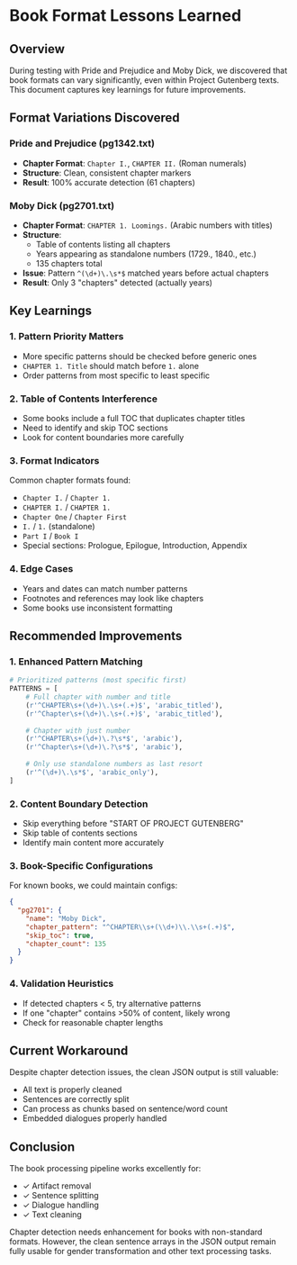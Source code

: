 # Book Format Lessons Learned

## Overview

During testing with Pride and Prejudice and Moby Dick, we discovered that book formats can vary significantly, even within Project Gutenberg texts. This document captures key learnings for future improvements.

## Format Variations Discovered

### Pride and Prejudice (pg1342.txt)
- **Chapter Format**: `Chapter I.`, `CHAPTER II.` (Roman numerals)
- **Structure**: Clean, consistent chapter markers
- **Result**: 100% accurate detection (61 chapters)

### Moby Dick (pg2701.txt)  
- **Chapter Format**: `CHAPTER 1. Loomings.` (Arabic numbers with titles)
- **Structure**: 
  - Table of contents listing all chapters
  - Years appearing as standalone numbers (1729., 1840., etc.)
  - 135 chapters total
- **Issue**: Pattern `^(\d+)\.\s*$` matched years before actual chapters
- **Result**: Only 3 "chapters" detected (actually years)

## Key Learnings

### 1. Pattern Priority Matters
- More specific patterns should be checked before generic ones
- `CHAPTER 1. Title` should match before `1.` alone
- Order patterns from most specific to least specific

### 2. Table of Contents Interference
- Some books include a full TOC that duplicates chapter titles
- Need to identify and skip TOC sections
- Look for content boundaries more carefully

### 3. Format Indicators
Common chapter formats found:
- `Chapter I.` / `Chapter 1.` 
- `CHAPTER I.` / `CHAPTER 1.`
- `Chapter One` / `Chapter First`
- `I.` / `1.` (standalone)
- `Part I` / `Book I`
- Special sections: Prologue, Epilogue, Introduction, Appendix

### 4. Edge Cases
- Years and dates can match number patterns
- Footnotes and references may look like chapters
- Some books use inconsistent formatting

## Recommended Improvements

### 1. Enhanced Pattern Matching
```python
# Prioritized patterns (most specific first)
PATTERNS = [
    # Full chapter with number and title
    (r'^CHAPTER\s+(\d+)\.\s+(.+)$', 'arabic_titled'),
    (r'^Chapter\s+(\d+)\.\s+(.+)$', 'arabic_titled'),
    
    # Chapter with just number
    (r'^CHAPTER\s+(\d+)\.?\s*$', 'arabic'),
    (r'^Chapter\s+(\d+)\.?\s*$', 'arabic'),
    
    # Only use standalone numbers as last resort
    (r'^(\d+)\.\s*$', 'arabic_only'),
]
```

### 2. Content Boundary Detection
- Skip everything before "START OF PROJECT GUTENBERG"
- Skip table of contents sections
- Identify main content more accurately

### 3. Book-Specific Configurations
For known books, we could maintain configs:
```json
{
  "pg2701": {
    "name": "Moby Dick",
    "chapter_pattern": "^CHAPTER\\s+(\\d+)\\.\\s+(.+)$",
    "skip_toc": true,
    "chapter_count": 135
  }
}
```

### 4. Validation Heuristics
- If detected chapters < 5, try alternative patterns
- If one "chapter" contains >50% of content, likely wrong
- Check for reasonable chapter lengths

## Current Workaround

Despite chapter detection issues, the clean JSON output is still valuable:
- All text is properly cleaned
- Sentences are correctly split
- Can process as chunks based on sentence/word count
- Embedded dialogues properly handled

## Conclusion

The book processing pipeline works excellently for:
- ✓ Artifact removal
- ✓ Sentence splitting  
- ✓ Dialogue handling
- ✓ Text cleaning

Chapter detection needs enhancement for books with non-standard formats. However, the clean sentence arrays in the JSON output remain fully usable for gender transformation and other text processing tasks.
